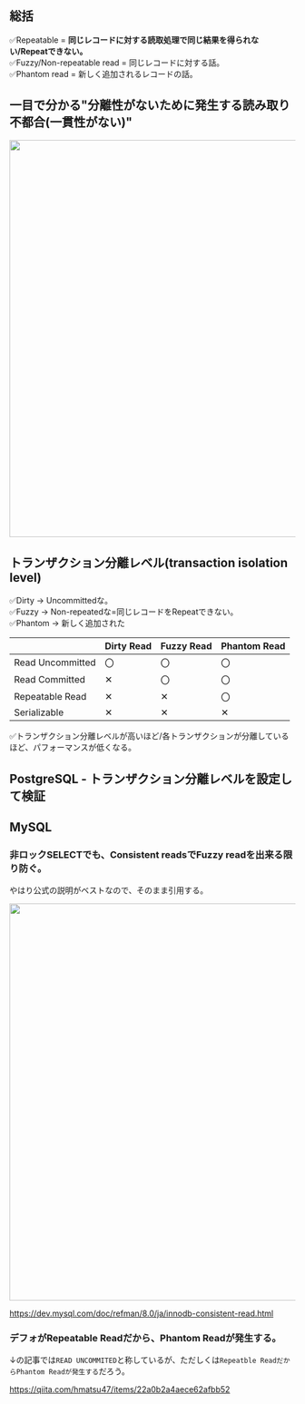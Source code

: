 ## 総括
✅Repeatable = **同じレコードに対する読取処理で同じ結果を得られない/Repeatできない。**<br>
✅Fuzzy/Non-repeatable read = 同じレコードに対する話。<br>
✅Phantom read = 新しく追加されるレコードの話。

## 一目で分かる"分離性がないために発生する読み取り不都合(一貫性がない)"

<img width="700px" src="https://storage.googleapis.com/zenn-user-upload/fd9729949ad5-20230509.png" />

## トランザクション分離レベル(transaction isolation level)
✅Dirty → Uncommittedな。<br>
✅Fuzzy → Non-repeatedな=同じレコードをRepeatできない。<br>
✅Phantom → 新しく追加された

||Dirty Read|Fuzzy Read|Phantom Read|
|----|----|----|----|
|Read Uncommitted|〇|〇|〇|
|Read Committed|✕|〇|〇|
|Repeatable Read|✕|✕|〇|
|Serializable|✕|✕|✕|

✅トランザクション分離レベルが高いほど/各トランザクションが分離しているほど、パフォーマンスが低くなる。

## PostgreSQL - トランザクション分離レベルを設定して検証


## MySQL
### 非ロックSELECTでも、Consistent readsでFuzzy readを出来る限り防ぐ。
やはり公式の説明がベストなので、そのまま引用する。

<img width="700px" src="https://storage.googleapis.com/zenn-user-upload/b7834b47c853-20230511.png" />

https://dev.mysql.com/doc/refman/8.0/ja/innodb-consistent-read.html

### デフォがRepeatable Readだから、Phantom Readが発生する。
↓の記事では`READ UNCOMMITED`と称しているが、ただしくは`Repeatble ReadだからPhantom Readが発生する`だろう。

https://qiita.com/hmatsu47/items/22a0b2a4aece62afbb52


